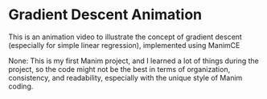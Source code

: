 # Gradient Descent Animation
This is an animation video to illustrate the concept of gradient descent (especially for simple linear regression), implemented using ManimCE

None: This is my first Manim project, and I learned a lot of things during the project, so the code might not be the best in terms of organization, consistency, and readability, especially with the unique style of Manim coding.
